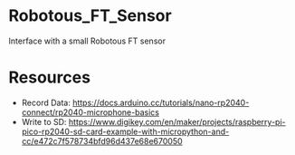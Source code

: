 # Robotous_FT_Sensor
Interface with a small Robotous FT sensor

# Resources
* Record Data: https://docs.arduino.cc/tutorials/nano-rp2040-connect/rp2040-microphone-basics
* Write to SD: https://www.digikey.com/en/maker/projects/raspberry-pi-pico-rp2040-sd-card-example-with-micropython-and-cc/e472c7f578734bfd96d437e68e670050
